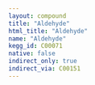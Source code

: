 ```yaml
---
layout: compound
title: "Aldehyde"
html_title: "Aldehyde"
name: "Aldehyde"
kegg_id: C00071
native: false
indirect_only: true
indirect_via: C00151
---
```

